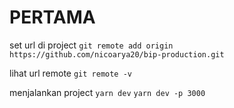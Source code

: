 # PERTAMA

set url di project
`git remote add origin https://github.com/nicoarya20/bip-production.git`

lihat url remote
`git remote -v`

menjalankan project
`yarn dev`
`yarn dev -p 3000`

